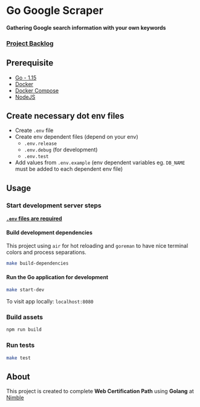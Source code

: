 # Go Google Scraper
#### Gathering Google search information with your own keywords

### [Project Backlog](https://github.com/gutakk/go-google-scraper/projects/1)

## Prerequisite
* [Go - 1.15](https://golang.org/doc/go1.15)
* [Docker](https://docs.docker.com/get-docker/)
* [Docker Compose](https://docs.docker.com/compose/install/)
* [NodeJS](https://nodejs.org/en/download/package-manager/)

## Create necessary dot env files
- Create `.env` file
- Create env dependent files (depend on your env)
  - `.env.release`
  - `.env.debug` (for development)
  - `.env.test`
- Add values from `.env.example` (env dependent variables eg. `DB_NAME` must be added to each dependent env file)

## Usage
### Start development server steps
[**`.env` files are required**](#create-necessary-dot-env-files)
#### Build development dependencies
This project using `air` for hot reloading and `goreman` to have nice terminal colors and process separations.
```sh
make build-dependencies
```
#### Run the Go application for development
  ```sh
  make start-dev
  ```
To visit app locally: `localhost:8080`

### Build assets
```sh
npm run build
```

### Run tests
```sh
make test
```

## About
This project is created to complete **Web Certification Path** using **Golang** at [Nimble](https://nimblehq.co)

